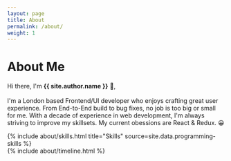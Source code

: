 ```yaml
---
layout: page
title: About
permalink: /about/
weight: 1
---
```


# **About Me**

Hi there, I'm **{{ site.author.name }}** :wave:,<br><br>
I'm a London based Frontend/UI developer who enjoys crafting great user experience. From End-to-End build to bug fixes, no job is too big or small for me. With a decade of experience in web development, I'm always striving to improve my skillsets. My current obessions are React & Redux. :grinning:

<div class="row">
{% include about/skills.html title="Skills" source=site.data.programming-skills %}
<!-- {% include about/skills.html title="Other Skills" source=site.data.other-skills %} -->
</div>

<div class="row">
{% include about/timeline.html %}
</div>
